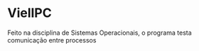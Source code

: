 # VielIPC

Feito na disciplina de Sistemas Operacionais, o programa testa comunicação entre processos
